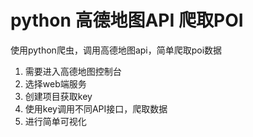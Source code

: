 # python 高德地图API 爬取POI
使用python爬虫，调用高德地图api，简单爬取poi数据

1. 需要进入高德地图控制台
2. 选择web端服务
3. 创建项目获取key
4. 使用key调用不同API接口，爬取数据
5. 进行简单可视化

